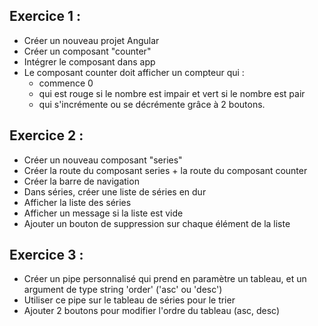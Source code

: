 ## Exercice 1 :

- Créer un nouveau projet Angular
- Créer un composant "counter"
- Intégrer le composant dans app
- Le composant counter doit afficher un compteur qui :
    - commence 0
    - qui est rouge si le nombre est impair et vert si le nombre est pair
    - qui s'incrémente ou se décrémente grâce à 2 boutons.

## Exercice 2 :

- Créer un nouveau composant "series"
- Créer la route du composant series + la route du composant counter
- Créer la barre de navigation
- Dans séries, créer une liste de séries en dur
- Afficher la liste des séries
- Afficher un message si la liste est vide
- Ajouter un bouton de suppression sur chaque élément de la liste

## Exercice 3 :

- Créer un pipe personnalisé qui prend en paramètre un tableau, et un argument de type string 'order' ('asc' ou 'desc')
- Utiliser ce pipe sur le tableau de séries pour le trier
- Ajouter 2 boutons pour modifier l'ordre du tableau (asc, desc)